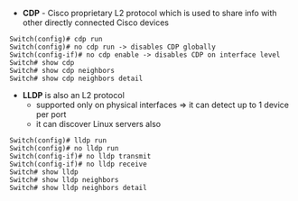 - **CDP** - Cisco proprietary L2 protocol which is used to share info with other directly connected Cisco devices
```
Switch(config)# cdp run
Switch(config)# no cdp run -> disables CDP globally
Switch(config-if)# no cdp enable -> disables CDP on interface level
Switch# show cdp
Switch# show cdp neighbors
Switch# show cdp neighbors detail
```

- **LLDP** is also an L2 protocol
	- supported only on physical interfaces => it can detect up to 1 device per port
	- it can discover Linux servers also
```
Switch(config)# lldp run
Switch(config)# no lldp run
Switch(config-if)# no lldp transmit
Switch(config-if)# no lldp receive
Switch# show lldp
Switch# show lldp neighbors
Switch# show lldp neighbors detail
```

